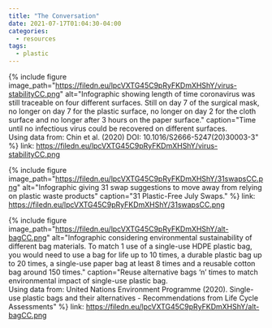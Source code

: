 ```yaml
---
title: "The Conversation"
date: 2021-07-17T01:04:30-04:00
categories:
  - resources
tags:
  - plastic
---
```


{% include figure image_path="https://filedn.eu/lpcVXTG45C9pRyFKDmXHShY/virus-stabilityCC.png" alt="Infographic showing length of time coronavirus was still traceable on four different surfaces.  Still on day 7 of the surgical mask, no longer on day 7 for the plastic surface, no longer on day 2 for the cloth surface and no longer after 3 hours on the paper surface." caption="Time until no infectious virus could be recovered on different surfaces. <br>Using data from: Chin et al. (2020) DOI: 10.1016/S2666-5247(20)30003-3" %}
link: https://filedn.eu/lpcVXTG45C9pRyFKDmXHShY/virus-stabilityCC.png

{% include figure image_path="https://filedn.eu/lpcVXTG45C9pRyFKDmXHShY/31swapsCC.png" alt="Infographic giving 31 swap suggestions to move away from relying on plastic waste products" caption="31 Plastic-Free July Swaps." %}
link: https://filedn.eu/lpcVXTG45C9pRyFKDmXHShY/31swapsCC.png

{% include figure image_path="https://filedn.eu/lpcVXTG45C9pRyFKDmXHShY/alt-bagCC.png" alt="Infographic considering environmental sustainability of different bag materials. To match 1 use of a single-use HDPE plastic bag, you would need to use a bag for life up to 10 times, a durable plastic bag up to 20 times, a single-use paper bag at least 8 times and a reusable cotton bag around 150 times." caption="Reuse alternative bags ‘n’ times to match environmental impact of single-use plastic bag.
<br>Using data from: United Nations Environment Programme (2020). Single-use plastic bags and their alternatives - Recommendations from Life Cycle Assessments" %}
link: https://filedn.eu/lpcVXTG45C9pRyFKDmXHShY/alt-bagCC.png
